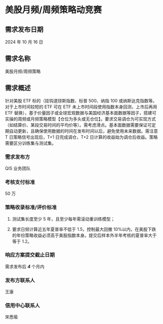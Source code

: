 # 美股月频/周频策略动竞赛

## 需求发布日期

2024 年 10 月 16 日

## 需求名称

美股月频/周频策略

## 需求概述

针对美股 ETF 标的（挂钩道琼斯指数、标普 500、纳指 100 或纳斯达克指数等。对于上市时间较短的 ETF 可在 ETF 未上市时间段使用指数本身回测，上市后再用 ETF 替换），基于价量因子或全球宏观数据与美国经济基本面数据等因子，搭建可实操的周频或月频策略模型【仓位为多头或无仓位】。要求交易调仓为可实现方式（如结算价、某段交易时间的平均价等）。需考虑滑点。基本面数据需要保证可定期自动更新，且确保使用数据的时间在发布时间以后，避免使用未来数据。需注意 T 日策略信号出现后，T+1 日完成调仓，T+2 日计算的收益始为调仓后收益。策略需要区分训练集与测试集。

### 需求发布方

QIS 业务团队

### 考核支付标准

50 万

### 策略收录标准/评价标准

1. 测试集长度至少 5 年，且至少每年需滚动重训练模型；

2. 要求日频计算近五年夏普率不低于 1.5，控制最大回撤 10%以内，在美股下跌的年份策略收益必须高于美股指数本身。提交后样本外半年考核的夏普率大于等于 1.2。

### 响应方案提交截止日期

需求发布后 **_4_** 个月内

### 发布方联系人

王康

### 信用中心联系人

宋悉瑜
